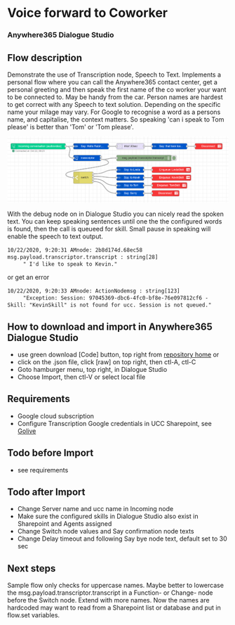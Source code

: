 # Voice forward to Coworker
### Anywhere365 Dialogue Studio
## Flow description
Demonstrate the use of Transcription node, Speech to Text. Implements a personal flow where you can call the Anywhere365 contact center, get a personal greeting and then speak the first name of the co worker your want to be connected to. May be handy from the car. Person names are hardest to get correct with any Speech to text solution. Depending on the specific name your milage may vary. For Google to recognise a word as a persons name, and capitalise, the context matters. So speaking 'can i speak to Tom please' is better than 'Tom' or 'Tom please'. 

![transcript flow minimal](https://github.com/Anywhere365/DialogueStudioFlows/blob/master/VoiceForwardToCoworker/resources/a365-ds-voice-forwardto-coworker.png)


With the debug node on in Dialogue Studio you can nicely read the spoken text. You can keep speaking sentences until one the the configured words is found, then the call is queueed for skill. Small pause in speaking will enable the speech to text output.
``` debug
10/22/2020, 9:20:31 AMnode: 2b8d174d.68ec58
msg.payload.transcriptor.transcript : string[28]
     " I'd like to speak to Kevin."
```
or get an error
``` debug
10/22/2020, 9:20:33 AMnode: ActionNodemsg : string[123]
     "Exception: Session: 97045369-dbc6-4fc0-bf8e-76e097812cf6 - Skill: "KevinSkill" is not found for ucc. Session is not queued."
```

## How to download and import in Anywhere365 Dialogue Studio
- use green download [Code] button, top right from [repository home](https://github.com/Anywhere365/DialogueStudioFlows) or
- click on the .json file, click [raw] on top right, then ctl-A, ctl-C
- Goto hamburger menu, top right, in Dialogue Studio
- Choose Import, then ctl-V or select local file


## Requirements
- Google cloud subscription
- Configure Transcription Google credentials in UCC Sharepoint, see [Golive](https://golive.anywhere365.io/platform_elements/core/scenarios/how_to_configure_transcript.html)

## Todo before Import
- see requirements

## Todo after Import
- Change Server name and ucc name in Incoming node
- Make sure the configured skills in Dialogue Studio also exist in Sharepoint and Agents assigned
- Change Switch node values and Say confirmation node texts
- Change Delay timeout and following Say bye node text, default set to 30 sec

## Next steps
Sample flow only checks for uppercase names. Maybe better to lowercase the msg.payload.transcriptor.transcript in a Function- or Change- node before the Switch node. Extend with more names. Now the names are hardcoded may want to read from a Sharepoint list or database and put in flow.set variables.